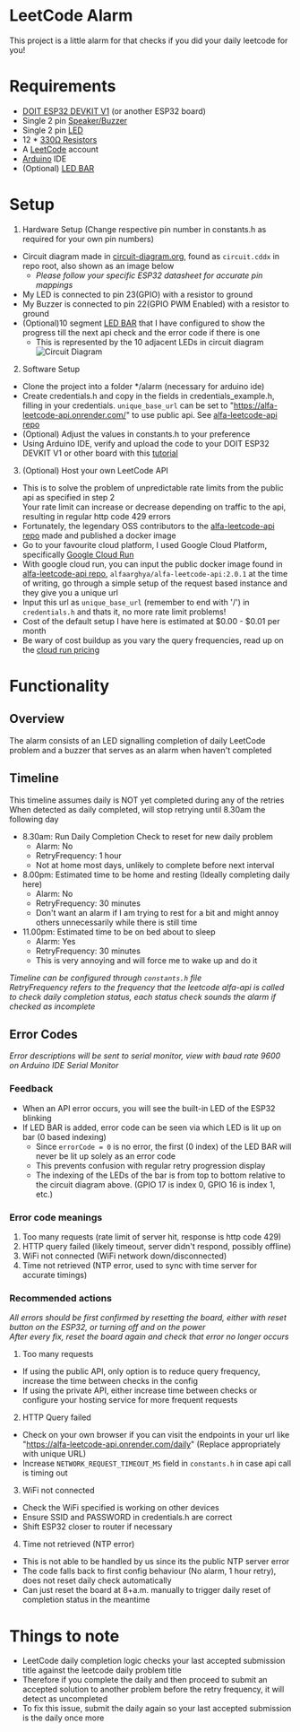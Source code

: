 # LeetCode Alarm
This project is a little alarm for that checks if you did your daily leetcode for you!
# Requirements
* [DOIT ESP32 DEVKIT V1](https://www.espboards.dev/esp32/esp32doit-devkit-v1/) (or another ESP32 board)
* Single 2 pin [Speaker/Buzzer](https://sg.element14.com/multicomp-pro/mckpt-g1720-3922/piezo-buzzer/dp/1756525)
* Single 2 pin [LED](https://sg.element14.com/cree-led/c513a-wsn-cw0z0151/led-5mm-12cd-cool-white/dp/2579515)
* 12 * [330Ω Resistors](https://www.allelcoelec.com/blog/330-ohm-resistor-and-color-codes.html)
* A [LeetCode](https://leetcode.com/) account
* [Arduino](https://www.arduino.cc/) IDE
* (Optional) [LED BAR](https://www.digikey.sg/en/products/detail/kingbright/DC10GWA/1747576)
# Setup
1. Hardware Setup (Change respective pin number in constants.h as required for your own pin numbers)
  * Circuit diagram made in [circuit-diagram.org](https://www.circuit-diagram.org/), found as `circuit.cddx` in repo root, also shown as an image below
    * *Please follow your specific ESP32 datasheet for accurate pin mappings*
  * My LED is connected to pin 23(GPIO) with a resistor to ground
  * My Buzzer is connected to pin 22(GPIO PWM Enabled) with a resistor to ground
  * (Optional)10 segment [LED BAR](https://www.digikey.sg/en/products/detail/kingbright/DC10GWA/1747576) that I have configured to show the progress till the next api check and the error code if there is one
    * This is represented by the 10 adjacent LEDs in circuit diagram  
![Circuit Diagram](https://github.com/user-attachments/assets/7a66c9e6-1abd-4bc1-9647-8623bcc501d7)
2. Software Setup
  * Clone the project into a folder */alarm (necessary for arduino ide)
  * Create credentials.h and copy in the fields in credentials_example.h, filling in your credentials. `unique_base_url` can be set to "https://alfa-leetcode-api.onrender.com/" to use public api. See [alfa-leetcode-api repo](https://github.com/alfaarghya/alfa-leetcode-api/)
  * (Optional) Adjust the values in constants.h to your preference
  * Using Arduino IDE, verify and upload the code to your DOIT ESP32 DEVKIT V1 or other board with this [tutorial](https://randomnerdtutorials.com/installing-the-esp32-board-in-arduino-ide-windows-instructions/)
3. (Optional) Host your own LeetCode API
  * This is to solve the problem of unpredictable rate limits from the public api as specified in step 2  
    Your rate limit can increase or decrease depending on traffic to the api, resulting in regular http code 429 errors
  * Fortunately, the legendary OSS contributors to the [alfa-leetcode-api repo](https://github.com/alfaarghya/alfa-leetcode-api/) made and published a docker image
  * Go to your favourite cloud platform, I used Google Cloud Platform, specifically [Google Cloud Run](https://cloud.google.com/run)
  * With google cloud run, you can input the public docker image found in [alfa-leetcode-api repo](https://github.com/alfaarghya/alfa-leetcode-api/), `alfaarghya/alfa-leetcode-api:2.0.1` at the time of writing, go through a simple setup of the request based instance and they give you a unique url
  * Input this url as `unique_base_url` (remember to end with '/') in `credentials.h` and thats it, no more rate limit problems!
  * Cost of the default setup I have here is estimated at $0.00 - $0.01 per month
  * Be wary of cost buildup as you vary the query frequencies, read up on the [cloud run pricing](https://cloud.google.com/run#pricing)
# Functionality
## Overview
The alarm consists of an LED signalling completion of daily LeetCode problem and a buzzer that serves as an alarm when haven't completed
## Timeline
This timeline assumes daily is NOT yet completed during any of the retries  
When detected as daily completed, will stop retrying until 8.30am the following day
* 8.30am: Run Daily Completion Check to reset for new daily problem
  * Alarm: No
  * RetryFrequency: 1 hour
  * Not at home most days, unlikely to complete before next interval
* 8.00pm: Estimated time to be home and resting (Ideally completing daily here)
  * Alarm: No
  * RetryFrequency: 30 minutes
  * Don't want an alarm if I am trying to rest for a bit and might annoy others unnecessarily while there is still time
* 11.00pm: Estimated time to be on bed about to sleep
  * Alarm: Yes
  * RetryFrequency: 30 minutes
  * This is very annoying and will force me to wake up and do it

*Timeline can be configured through `constants.h` file*  
*RetryFrequency refers to the frequency that the leetcode alfa-api is called to check daily completion status, each status check sounds the alarm if checked as incomplete*

## Error Codes
*Error descriptions will be sent to serial monitor, view with baud rate 9600 on Arduino IDE Serial Monitor*
### Feedback
* When an API error occurs, you will see the built-in LED of the ESP32 blinking  
* If LED BAR is added, error code can be seen via which LED is lit up on bar (0 based indexing)
  * Since `errorCode = 0` is no error, the first (0 index) of the LED BAR will never be lit up solely as an error code
  * This prevents confusion with regular retry progression display
  * The indexing of the LEDs of the bar is from top to bottom relative to the circuit diagram above. (GPIO 17 is index 0, GPIO 16 is index 1, etc.)
### Error code meanings
1. Too many requests (rate limit of server hit, response is http code 429)
2. HTTP query failed (likely timeout, server didn't respond, possibly offline)
3. WiFi not connected (WiFi network down/disconnected)
4. Time not retrieved (NTP error, used to sync with time server for accurate timings)
### Recommended actions
*All errors should be first confirmed by resetting the board, either with reset button on the ESP32, or turning off and on the power*  
*After every fix, reset the board again and check that error no longer occurs*

1. Too many requests
  * If using the public API, only option is to reduce query frequency, increase the time between checks in the config
  * If using the private API, either increase time between checks or configure your hosting service for more frequent requests
2. HTTP Query failed
  * Check on your own browser if you can visit the endpoints in your url like "https://alfa-leetcode-api.onrender.com/daily" (Replace appropriately with unique URL)
  * Increase `NETWORK_REQUEST_TIMEOUT_MS` field in `constants.h` in case api call is timing out
3. WiFi not connected
  * Check the WiFi specified is working on other devices
  * Ensure SSID and PASSWORD in credentials.h are correct
  * Shift ESP32 closer to router if necessary
4. Time not retrieved (NTP error)
  * This is not able to be handled by us since its the public NTP server error
  * The code falls back to first config behaviour (No alarm, 1 hour retry), does not reset daily check automatically
  * Can just reset the board at 8+a.m. manually to trigger daily reset of completion status in the meantime

# Things to note
* LeetCode daily completion logic checks your last accepted submission title against the leetcode daily problem title
* Therefore if you complete the daily and then proceed to submit an accepted solution to another problem before the retry frequency, it will detect as uncompleted
* To fix this issue, submit the daily again so your last accepted submission is the daily once more

